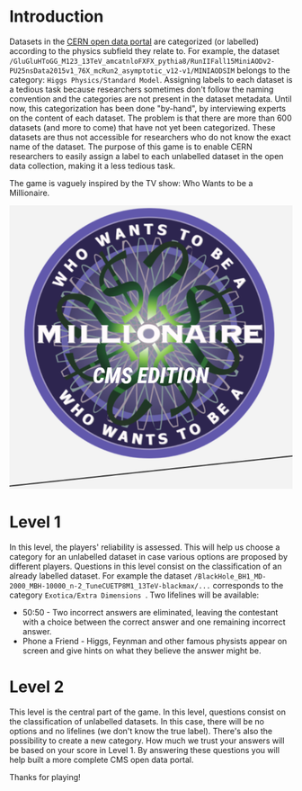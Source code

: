 # Introduction
Datasets in the [CERN open data portal](https://opendata.cern.ch/) are categorized (or labelled) according to the physics subfield they relate to. For example, the dataset ```/GluGluHToGG_M123_13TeV_amcatnloFXFX_pythia8/RunIIFall15MiniAODv2-PU25nsData2015v1_76X_mcRun2_asymptotic_v12-v1/MINIAODSIM``` belongs to the category: ```Higgs Physics/Standard Model```.
Assigning labels to each dataset is a tedious task because researchers sometimes don't follow the naming convention and the categories are not present in the dataset metadata. Until now, this categorization has been done "by-hand", by interviewing experts on the content of each dataset. 
The problem is that there are more than 600 datasets (and more to come) that have not yet been categorized. These datasets are thus not accessible for researchers who do not know the exact name of the dataset.
The purpose of this game is to enable CERN researchers to easily assign a label to each unlabelled dataset in the open data collection, making it a less tedious task.

The game is vaguely inspired by the TV show: Who Wants to be a Millionaire.

![](https://github.com/cms-dpoa/CMS_Trivia/blob/main/images/logo.PNG?raw=true)


# Level 1
In this level, the players' reliability is assessed. This will help us choose a category for an unlabelled dataset in case various options are proposed by different players.
Questions in this level consist on the classification of an already labelled dataset. 
For example the dataset
``` /BlackHole_BH1_MD-2000_MBH-10000_n-2_TuneCUETP8M1_13TeV-blackmax/... ``` corresponds to the category ```Exotica/Extra Dimensions ```. 
Two lifelines will be available: 
- 50:50 - Two incorrect answers are eliminated, leaving the contestant with a choice between the correct answer and one remaining incorrect answer.
- Phone a Friend - Higgs, Feynman and other famous physists  appear on screen and give hints on what they believe the answer might be.

# Level 2 
This level is the central part of the game. In this level, questions consist on the classification of unlabelled datasets. In this case, there will be no options and no lifelines (we don't know the true label). There's also the possibility to create a new category. How much we trust your answers will be based on your score in Level 1.
By answering these questions you will help built a more complete CMS open data portal. 


Thanks for playing!
